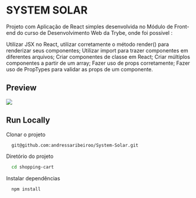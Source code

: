 # SYSTEM SOLAR

Projeto com Aplicação de React simples desenvolvida no Módulo de Front-end do curso de Desenvolvimento Web da Trybe, onde foi possivel :

Utilizar JSX no React, utilizar corretamente o método render() para renderizar seus componentes;
Utilizar import para trazer componentes em diferentes arquivos;
Criar componentes de classe em React;
Criar múltiplos componentes a partir de um array;
Fazer uso de props corretamente;
Fazer uso de PropTypes para validar as props de um componente.

  
## Preview

 <img src="./src/img/systemsolar.gif"/>

## Run Locally

Clonar o projeto

```bash
  git@github.com:andressaribeiroo/System-Solar.git
```

Diretório do projeto

```bash
  cd shopping-cart
```

Instalar dependências

```bash
  npm install
```